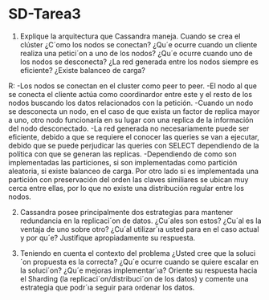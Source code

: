 # SD-Tarea3
1. Explique la arquitectura que Cassandra maneja. Cuando se crea el clúster ¿C´omo los nodos se conectan? ¿Qu´e
ocurre cuando un cliente realiza una petici´on a uno de los nodos? ¿Qu´e ocurre cuando uno de los nodos se desconecta?
¿La red generada entre los nodos siempre es eficiente? ¿Existe balanceo de carga?

R:
-Los nodos se conectan en el cluster como peer to peer.
-El nodo al que se conecta el cliente actúa como coordinardor entre este y el resto de los nodos buscando los datos relacionados con la petición.
-Cuando un nodo se desconecta un nodo, en el caso de que exista un factor de replica mayor a uno, otro nodo funcionaría en su lugar con una replica de la información del nodo desconectado.
-La red generada no necesariamente puede ser eficiente, debido a que se requiere el conocer las queries se van a ejecutar, debido que se puede perjudicar las queries con SELECT dependiendo de la política con que se generan las replicas.
-Dependiendo de como son implementadas las particiones, si son implementadas como partición aleatoria, si existe balanceo de carga. Por otro lado si es implementada una partición con preservación del orden las claves similiares se ubican muy cerca entre ellas, por lo que no existe una distribución regular entre los nodos.


2. Cassandra posee principalmente dos estrategias para mantener redundancia en la replicaci´on de datos. ¿Cu´ales son
estos? ¿Cu´al es la ventaja de uno sobre otro? ¿Cu´al utilizar´ıa usted para en el caso actual y por qu´e? Justifique
apropiadamente su respuesta.


3. Teniendo en cuenta el contexto del problema ¿Usted cree que la soluci´on propuesta es la correcta? ¿Qu´e ocurre
cuando se quiere escalar en la soluci´on? ¿Qu´e mejoras implementar´ıa? Oriente su respuesta hacia el Sharding (la
replicaci´on/distribuci´on de los datos) y comente una estrategia que podr´ıa seguir para ordenar los datos.
